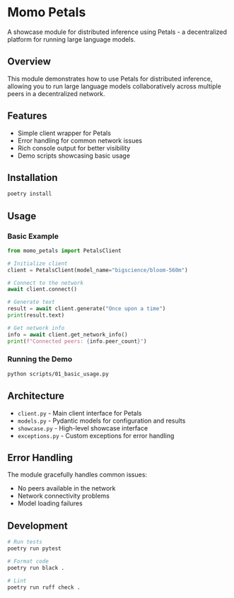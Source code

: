 # Momo Petals

A showcase module for distributed inference using Petals - a decentralized platform for running large language models.

## Overview

This module demonstrates how to use Petals for distributed inference, allowing you to run large language models collaboratively across multiple peers in a decentralized network.

## Features

- Simple client wrapper for Petals
- Error handling for common network issues
- Rich console output for better visibility
- Demo scripts showcasing basic usage

## Installation

```bash
poetry install
```

## Usage

### Basic Example

```python
from momo_petals import PetalsClient

# Initialize client
client = PetalsClient(model_name="bigscience/bloom-560m")

# Connect to the network
await client.connect()

# Generate text
result = await client.generate("Once upon a time")
print(result.text)

# Get network info
info = await client.get_network_info()
print(f"Connected peers: {info.peer_count}")
```

### Running the Demo

```bash
python scripts/01_basic_usage.py
```

## Architecture

- `client.py` - Main client interface for Petals
- `models.py` - Pydantic models for configuration and results
- `showcase.py` - High-level showcase interface
- `exceptions.py` - Custom exceptions for error handling

## Error Handling

The module gracefully handles common issues:

- No peers available in the network
- Network connectivity problems
- Model loading failures

## Development

```bash
# Run tests
poetry run pytest

# Format code
poetry run black .

# Lint
poetry run ruff check .
```
